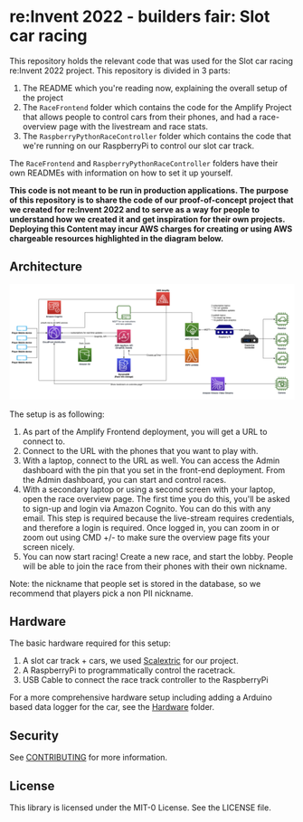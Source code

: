# re:Invent 2022 - builders fair: Slot car racing
This repository holds the relevant code that was used for the Slot car racing re:Invent 2022 project. This repository is divided in 3 parts:
1. The README which you're reading now, explaining the overall setup of the project
2. The `RaceFrontend` folder which contains the code for the Amplify Project that allows people to control cars from their phones, and had a race-overview page with the livestream and race stats.
3. The `RaspberryPythonRaceController` folder which contains the code that we're running on our RaspberryPi to control our slot car track.


The `RaceFrontend` and `RaspberryPythonRaceController` folders have their own READMEs with information on how to set it up yourself.



**This code is not meant to be run in production applications. The purpose of this repository is to share the code of our proof-of-concept project that we created for re:Invent 2022 and to serve as a way for people to understand how we created it and get inspiration for their own projects. Deploying this Content may incur AWS charges for creating or using AWS chargeable resources highlighted in the diagram below.**

## Architecture
![Slot Cars Architectures](Pictures/slot-cars-arch.png)

The setup is as following:
1. As part of the Amplify Frontend deployment, you will get a URL to connect to.
2. Connect to the URL with the phones that you want to play with.
3. With a laptop, connect to the URL as well. You can access the Admin dashboard with the pin that you set in the front-end deployment. From the Admin dashboard, you can start and control races.
4. With a secondary laptop or using a second screen with your laptop, open the race overview page. The first time you do this, you'll be asked to sign-up and login via Amazon Cognito. You can do this with any email. This step is required because the live-stream requires credentials, and therefore a login is required. Once logged in, you can zoom in or zoom out using CMD +/- to make sure the overview page fits your screen nicely.
5. You can now start racing! Create a new race, and start the lobby. People will be able to join the race from their phones with their own nickname.

Note: the nickname that people set is stored in the database, so we recommend that players pick a non PII nickname.

## Hardware
The basic hardware required for this setup:
1. A slot car track + cars, we used [Scalextric](https://uk.scalextric.com/) for our project.
2. A RaspberryPi to programmatically control the racetrack.
3. USB Cable to connect the race track controller to the RaspberryPi

For a more comprehensive hardware setup including adding a Arduino based data logger for the car, see the [Hardware](Hardware/README.md) folder. 

## Security

See [CONTRIBUTING](CONTRIBUTING.md#security-issue-notifications) for more information.

## License

This library is licensed under the MIT-0 License. See the LICENSE file.

